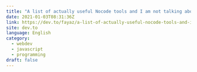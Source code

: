 ```yaml
---
title: "A list of actually useful Nocode tools and I am not talking about site builders."
date: 2021-01-03T08:31:36Z
link: https://dev.to/fayaz/a-list-of-actually-useful-nocode-tools-and-i-am-not-talking-about-site-builders-3m4g?utm_medium=RSS&utm_source=news.12bit.vn
site: dev.to
language: English
category:
  - webdev
  - javascript
  - programming
draft: false
---
```

